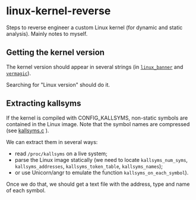 # linux-kernel-reverse

Steps to reverse engineer a custom Linux kernel (for dynamic and static analysis).
Mainly notes to myself.

## Getting the kernel version

The kernel version should appear in several strings (in [`linux_banner`](https://elixir.bootlin.com/linux/latest/A/ident/linux_banner) and [`vermagic`](https://elixir.bootlin.com/linux/latest/A/ident/vermagic)).

Searching for "Linux version" should do it.

## Extracting kallsyms

If the kernel is compiled with CONFIG_KALLSYMS, non-static symbols are contained in the Linux image.
Note that the symbol names are compressed (see [kallsyms.c](https://elixir.bootlin.com/linux/latest/source/kernel/kallsyms.c) ).

We can extract them in several ways:
  * read `/proc/kallsyms` on a live system;
  * parse the Linux image statically (we need to locate `kallsyms_num_syms`, `kallsyms_addresses`, `kallsyms_token_table`, `kallsyms_names`);
  * or use Unicorn/angr to emulate the function `kallsyms_on_each_symbol`).

Once we do that, we should get a text file with the address, type and name of each symbol.
